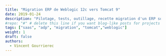 ```yaml
---
title: "Migration ERP de Weblogic 12c vers Tomcat 9"
date: 2019-01-24
description: "Pilotage, tests, outillage, recette migration d'un ERP sous Weblogic vers Tomcat 9"
#repo: "#" # delete this line if you want blog-like posts for projects
tags: ["saas", "adp", "migration", "tomcat","weblogic"]
weight: 1
draft: false
authors:
  - Vincent Gourrierec
---
```

